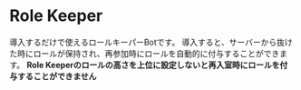 # Role Keeper
導入するだけで使えるロールキーパーBotです。
導入すると、サーバーから抜けた時にロールが保持され、再参加時にロールを自動的に付与することができます。
**__Role Keeperのロールの高さを上位に設定しないと再入室時にロールを付与することができません__**
